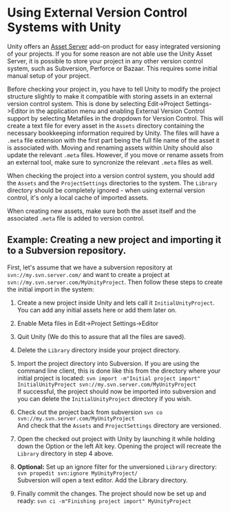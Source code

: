 Using External Version Control Systems with Unity
=================================================


Unity offers an [Asset Server](AssetServer.html) add-on product for easy integrated versioning of your projects. If you for some reason are not able use the Unity Asset Server, it is possible to store your project in any other version control system, such as Subversion, Perforce or Bazaar. This requires some initial manual setup of your project. 

Before checking your project in, you have to tell Unity to modify the project structure slightly to make it compatible with storing assets in an external version control system. This is done by selecting <span class=menu>Edit->Project Settings->Editor</span> in the application menu and enabling External Version Control support by selecting <span class=component>Metafiles</span> in the dropdown for Version Control. This will create a text file for every asset in the `Assets` directory containing the necessary bookkeeping information required by Unity. The files will have a `.meta` file extension with the first part being the full file name of the asset it is associated with. Moving and renaming assets within Unity should also update the relevant  `.meta` files. However, if you move or rename assets from an external tool, make sure to syncronize the relevant `.meta` files as well. 

When checking the project into a version control system, you should add the `Assets` and the `ProjectSettings` directories to the system. The `Library` directory should be completely ignored - when using external version control, it's only a local cache of imported assets.

When creating new assets, make sure both the asset itself and the associated `.meta` file is added to version control.

Example: Creating a new project and importing it to a Subversion repository.
----------------------------------------------------------------------------


First, let's assume that we have a subversion repository at `svn://my.svn.server.com/` and want to create a project at `svn://my.svn.server.com/MyUnityProject`.
Then follow these steps to create the initial import in the system:

1. Create a new project inside Unity and lets call it `InitialUnityProject`. You can add any initial assets here or add them later on.
1. Enable <span class=keyword>Meta files</span> in <span class=menu>Edit->Project Settings->Editor</span>
1. Quit Unity (We do this to assure that all the files are saved).
1. Delete the `Library` directory inside your project directory.
1. Import the project directory into Subversion. If you are using the command line client, this is done like this from the directory where your initial project is located:
`svn import -m"Initial project import" InitialUnityProject svn://my.svn.server.com/MyUnityProject`  
If successful, the project should now be imported into subversion and you can delete the `InitialUnityProject` directory if you wish.
1. Check out the project back from subversion
`svn co svn://my.svn.server.com/MyUnityProject`  
And check that the `Assets` and `ProjectSettings` directory are versioned.

1. Open the checked out project with Unity by launching it while holding down the <span class=keyword>Option</span> or the left <span class=keyword>Alt</span> key. Opening the project will recreate the `Library` directory in step 4 above.

1. __Optional:__ Set up an ignore filter for the unversioned `Library` directory:
`svn propedit svn:ignore MyUnityProject/`  
Subversion will open a text editor. Add the Library directory.

1. Finally commit the changes. The project should now be set up and ready:
`svn ci -m"Finishing project import" MyUnityProject`


